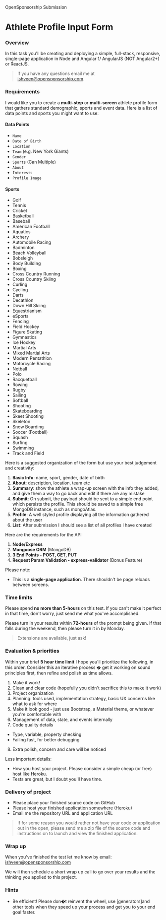 OpenSponsorship Submission

Athlete Profile Input Form
===============================

### Overview

In this task you'll be creating and deploying a simple, full-stack, responsive, single-page application in Node and Angular 1/ AngularJS (NOT Angular2+) or ReactJS. 

> If you have any questions email me at ishveen@opensponsorship.com.

### Requirements

I would like you to create a **multi-step** or **multi-screen** athlete profile form that gathers standard demographic, sports and event data. Here is a list of data points and sports you might want to use:

#### Data Points

* `Name`
* `Date of Birth`
* `Location`
* `Team` (e.g. New York Giants)
* `Gender`
* `Sports` (Can Multiple)
* `About`
* `Interests`
* `Profile Image`

#### Sports

* Golf
* Tennis
* Cricket
* Basketball
* Baseball
* American Football
* Aquatics
* Archery
* Automobile Racing
* Badminton
* Beach Volleyball
* Bobsleigh
* Body Building
* Boxing
* Cross Country Running
* Cross Country Skiing
* Curling
* Cycling
* Darts
* Decathlon
* Down Hill Skiing
* Equestrianism
* eSports
* Fencing
* Field Hockey
* Figure Skating
* Gymnastics
* Ice Hockey
* Martial Arts
* Mixed Martial Arts
* Modern Pentathlon
* Motorcycle Racing
* Netball
* Polo
* Racquetball
* Rowing
* Rugby
* Sailing
* Softball
* Shooting
* Skateboarding
* Skeet Shooting
* Skeleton
* Snow Boarding
* Soccer (Football)
* Squash
* Surfing
* Swimming
* Track and Field

Here is a suggested organization of the form but use your best judgement and creativity:

1. **Basic Info**: name, sport, gender, date of birth 
2. **About**: description, location, team etc
3. **Summary**: show the athlete a wrap-up screen with the info they added, and give them a way to go back and edit if there are any mistake
4. **Submit**: On submit, the payload should be sent to a simple end point which persists the profile. This should be saved to a simple free MongoDB instance, such as mongoAtlas.
5. **Profile**: A well styled profile displaying all the information gathered about the user
6. **List**: After submission I should see a list of all profiles I have created 

Here are the requirements for the API

1. **Node/Express**
2. **Mongoose ORM** (MongoDB)
3. **3 End Points - POST, GET, PUT**
4. **Request Param Validation - express-validator** (Bonus Feature)

Please note:

* This is a **single-page application**. There shouldn't be page reloads between screens.

### Time limits

Please spend **no more than 5-hours** on this test. If you can't make it perfect in that time, don't worry, just send me what you've accomplished.

Please turn in your results within **72-hours** of the prompt being given. If that falls during the weekend, then please turn it in by Monday.

> Extensions are available, just ask!

### Evaluation & priorities

Within your brief **5 hour time limit** I hope you'll prioritize the following, in this order. Consider this an iterative process � get it working on sound principles first, then refine and polish as time allows.

1. Make it work!
2. Clean and clear code (hopefully you didn't sacrifice this to make it work)
3. Project organization
4. Planning: tools used, implementation strategy, basic UX concerns like what to ask for where
5. Make it look good - just use Bootstrap, a Material theme, or whatever you're comfortable with
6. Management of data, state, and events internally
7. Code quality details
  - Type, variable, property checking
  - Failing fast, for better debugging
8. Extra polish, concern and care will be noticed

Less important details:

* How you host your project. Please consider a simple cheap (or free) host like Heroku. 
* Tests are great, but I doubt you'll have time.

### Delivery of project

* Please place your finished source code on GitHub
* Please host your finished application somewhere (Heroku)
* Email me the repository URL and application URL

> If for some reason you would rather not have your code or application out in the open, please send me a zip file of the source code and instructions on to launch and view the finished application.

### Wrap up

When you've finished the test let me know by email: ishveen@opensponsorship.com

We will then schedule a short wrap up call to go over your results and the thinking you applied to this project.

### Hints

* Be efficient! Please don�t reinvent the wheel, use [generators]and other tools when they speed up your process and get you to your end goal faster.